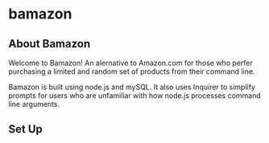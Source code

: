 # bamazon

## About Bamazon

Welcome to Bamazon! An alernative to Amazon.com for those who perfer purchasing a limited and random set of products from their command line.

Bamazon is built using node.js and mySQL. It also uses Inquirer to simplify prompts for users who are unfamiliar with how node.js processes command line arguments. 

## Set Up
